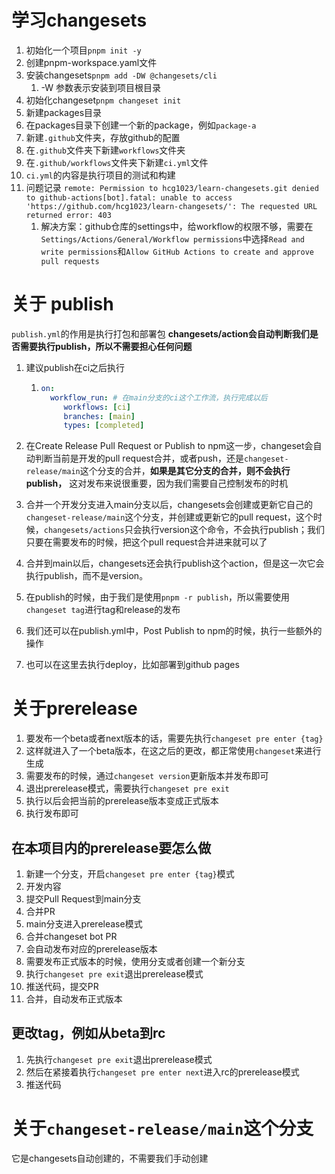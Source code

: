 # 学习changesets

1. 初始化一个项目`pnpm init -y`
2. 创建pnpm-workspace.yaml文件
3. 安装changesets`pnpm add -DW @changesets/cli`
   1. -W 参数表示安装到项目根目录
4. 初始化changeset`pnpm changeset init`
5. 新建packages目录
6. 在packages目录下创建一个新的package，例如`package-a`
7. 新建`.github`文件夹，存放github的配置
8. 在`.github`文件夹下新建`workflows`文件夹
9. 在`.github/workflows`文件夹下新建`ci.yml`文件
10. `ci.yml`的内容是执行项目的测试和构建
11. 问题记录 `remote: Permission to hcg1023/learn-changesets.git denied to github-actions[bot].fatal: unable to access 'https://github.com/hcg1023/learn-changesets/': The requested URL returned error: 403`
    1. 解决方案：github仓库的settings中，给workflow的权限不够，需要在`Settings/Actions/General/Workflow permissions`中选择`Read and write permissions`和`Allow GitHub Actions to create and approve pull requests`

# 关于 publish
`publish.yml`的作用是执行打包和部署包
**changesets/action会自动判断我们是否需要执行publish，所以不需要担心任何问题**
1. 建议publish在ci之后执行
   1. ```yaml
      on:
        workflow_run: # 在main分支的ci这个工作流，执行完成以后
           workflows: [ci]
           branches: [main]
           types: [completed]
      ```
      
2. 在Create Release Pull Request or Publish to npm这一步，changeset会自动判断当前是开发的pull request合并，或者push，还是`changeset-release/main`这个分支的合并，**如果是其它分支的合并，则不会执行publish，** 这对发布来说很重要，因为我们需要自己控制发布的时机
3. 合并一个开发分支进入main分支以后，changesets会创建或更新它自己的`changeset-release/main`这个分支，并创建或更新它的pull request，这个时候，`changesets/actions`只会执行version这个命令，不会执行publish；我们只要在需要发布的时候，把这个pull request合并进来就可以了
4. 合并到main以后，changesets还会执行publish这个action，但是这一次它会执行publish，而不是version。
5. 在publish的时候，由于我们是使用`pnpm -r publish`，所以需要使用`changeset tag`进行tag和release的发布
6. 我们还可以在publish.yml中，Post Publish to npm的时候，执行一些额外的操作
7. 也可以在这里去执行deploy，比如部署到github pages

# 关于prerelease
1. 要发布一个beta或者next版本的话，需要先执行`changeset pre enter {tag}`
2. 这样就进入了一个beta版本，在这之后的更改，都正常使用`changeset`来进行生成
3. 需要发布的时候，通过`changeset version`更新版本并发布即可
4. 退出prerelease模式，需要执行`changeset pre exit`
5. 执行以后会把当前的prerelease版本变成正式版本
6. 执行发布即可
## 在本项目内的prerelease要怎么做
1. 新建一个分支，开启`changeset pre enter {tag}`模式
2. 开发内容
3. 提交Pull Request到main分支
4. 合并PR
5. main分支进入prerelease模式
6. 合并changeset bot PR
7. 会自动发布对应的prerelease版本
8. 需要发布正式版本的时候，使用分支或者创建一个新分支
9. 执行`changeset pre exit`退出prerelease模式
10. 推送代码，提交PR
11. 合并，自动发布正式版本

## 更改tag，例如从beta到rc
1. 先执行`changeset pre exit`退出prerelease模式
2. 然后在紧接着执行`changeset pre enter next`进入rc的prerelease模式
3. 推送代码

# 关于`changeset-release/main`这个分支
它是changesets自动创建的，不需要我们手动创建


